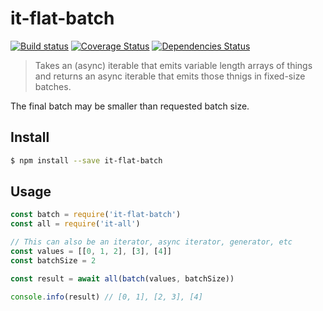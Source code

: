 # it-flat-batch

[![Build status](https://github.com/achingbrain/it/actions/workflows/test.yml/badge.svg?branch=master)](https://github.com/achingbrain/it/actions/workflows/test.yml) [![Coverage Status](https://coveralls.io/repos/github/achingbrain/it/badge.svg?branch=master)](https://coveralls.io/github/achingbrain/it?branch=master) [![Dependencies Status](https://david-dm.org/achingbrain/it/status.svg?path=packages/it-flat-batch)](https://david-dm.org/achingbrain/it?path=packages/it-flat-batch)

> Takes an (async) iterable that emits variable length arrays of things and returns an async iterable that emits those thnigs in fixed-size batches.

The final batch may be smaller than requested batch size.

## Install

```sh
$ npm install --save it-flat-batch
```

## Usage

```javascript
const batch = require('it-flat-batch')
const all = require('it-all')

// This can also be an iterator, async iterator, generator, etc
const values = [[0, 1, 2], [3], [4]]
const batchSize = 2

const result = await all(batch(values, batchSize))

console.info(result) // [0, 1], [2, 3], [4]
```
